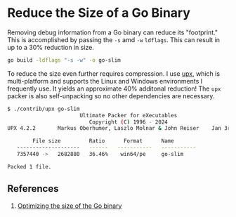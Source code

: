 # Reduce the Size of a Go Binary

Removing debug information from a Go binary can reduce its "footprint." This is accomplished by passing the `-s` amd `-w` `ldflags`. This can result in up to a 30% reduction in size.

```bash
go build -ldflags "-s -w" -o go-slim
```

To reduce the size even further requires compression. I use [upx](https://github.com/upx/upx), which is multi-platform and supports the Linux and Windows environments I frequently use. It yields an approximate 40% additonal reduction! The `upx` packer is also self-unpacking so no other dependencies are necessary.

```bash
$ ./contrib/upx go-slim
                       Ultimate Packer for eXecutables
                          Copyright (C) 1996 - 2024
UPX 4.2.2       Markus Oberhumer, Laszlo Molnar & John Reiser    Jan 3rd 2024

        File size         Ratio      Format      Name
   --------------------   ------   -----------   -----------
   7357440 ->   2682880   36.46%    win64/pe     go-slim

Packed 1 file.
```

## References

1. [Optimizing the size of the Go binary](https://prog.world/optimizing-the-size-of-the-go-binary/)
